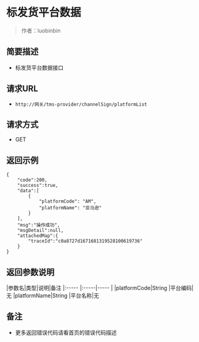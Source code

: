 # 标发货平台数据

> 作者：luobinbin

## 简要描述

- 标发货平台数据接口

## 请求URL
- `http://网关/tms-provider/channelSign/platformList`
  
## 请求方式
- GET

## 返回示例 

``` 
{
    "code":200,
    "success":true,
    "data":[
        {
			"platformCode": "AM",
            "platformName": "亚马逊"
        }
    ],
    "msg":"操作成功",
    "msgDetail":null,
    "attachedMap":{
        "traceId":"c0a8727d1671681319528100619736"
    }
}
```

## 返回参数说明

|参数名|类型|说明|备注
|:-----  |:-----|-----                  |
|platformCode|String   |平台编码|无
|platformName|String   |平台名称|无

## 备注 

- 更多返回错误代码请看首页的错误代码描述